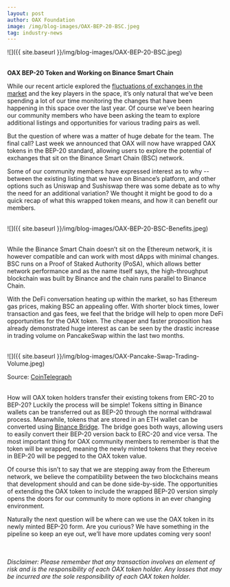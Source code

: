 ```yaml
---
layout: post
author: OAX Foundation
image: /img/blog-images/OAX-BEP-20-BSC.jpeg
tag: industry-news
---
```


![]({{ site.baseurl }}/img/blog-images/OAX-BEP-20-BSC.jpeg)

<br><b>OAX BEP-20 Token and Working on Binance Smart Chain</b>

While our recent article explored the <a href="https://www.oax.org/2021/03/12/How-DEXes-and-DeFi-Respond-to-an-Evolving-Industry.html">fluctuations of exchanges in the market</a>  and the key players in the space, it’s only natural that we’ve been spending a lot of our time monitoring the changes that have been happening in this space over the last year. Of course we’ve been hearing our community members who have been asking the team to explore additional listings and opportunities for various trading pairs as well.

But the question of where was a matter of huge debate for the team. The final call?  Last week we announced that OAX will now have wrapped OAX tokens in the BEP-20 standard, allowing users to explore the potential of exchanges that sit on the Binance Smart Chain (BSC) network. 

Some of our community members have expressed interest as to why -- between the existing listing that we have on Binance’s platform, and other options such as Uniswap and Sushiswap there was some debate as to why the need for an additional variation? We thought it might be good to do a quick recap of what this wrapped token means, and how it can benefit our members.

<br>![]({{ site.baseurl }}/img/blog-images/OAX-BEP-20-BSC-Benefits.jpeg)

<br>While the Binance Smart Chain doesn’t sit on the Ethereum network, it is however compatible and can work with most dApps with minimal changes. BSC runs on a Proof of Staked Authority (PoSA), which allows better network performance and as the name itself says, the high-throughput blockchain was built by Binance and the chain runs parallel to Binance Chain.

With the DeFi conversation heating up within the market, so has Ethereum gas prices, making BSC an appealing offer. With shorter block times, lower transaction and gas fees, we feel that the bridge will help to open more DeFi opportunities for the OAX token. The cheaper and faster proposition has already demonstrated huge interest as can be seen by the drastic increase in trading volume on PancakeSwap within the last two months.


<br>![]({{ site.baseurl }}/img/blog-images/OAX-Pancake-Swap-Trading-Volume.jpeg)

Source: <a href="https://cointelegraph.com/news/pancakeswap-cake-aims-to-take-a-slice-out-of-uniswap-s-defi-dominance">CoinTelegraph</a> 

<br>How will OAX token holders transfer their existing tokens from ERC-20 to BEP-20? Luckily the process will be simple! Tokens sitting in Binance wallets can be transferred out as BEP-20 through the normal withdrawal process. Meanwhile, tokens that are stored in an ETH wallet can be converted using <a href="https://www.binance.org/en/bridge">Binance Bridge</a>. The bridge goes both ways, allowing users to easily convert their BEP-20 version back to ERC-20 and vice versa. The most important thing for OAX community members to remember is that the token will be wrapped, meaning the newly minted tokens that they receive in BEP-20 will be pegged to the OAX token value.

Of course this isn’t to say that we are stepping away from the Ethereum network, we believe the compatibility between the two blockchains means that development should and can be done side-by-side. The opportunities of extending the OAX token to include the wrapped BEP-20 version simply opens the doors for our community to more options in an ever changing environment. 

Naturally the next question will be where can we use the OAX token in its newly minted BEP-20 form. Are you curious? We have something in the pipeline so keep an eye out, we’ll have more updates coming very soon!


<br><br><i>Disclaimer: Please remember that any transaction involves an element of risk and is the responsibility of each OAX token holder.  Any losses that may be incurred are the sole responsibility of each OAX token holder.</i>







